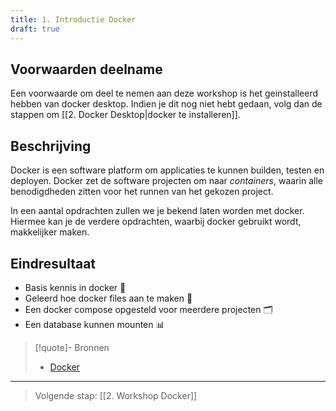 ```yaml
---
title: 1. Introductie Docker
draft: true
---
```

## Voorwaarden deelname
Een voorwaarde om deel te nemen aan deze workshop is het geinstalleerd hebben van docker desktop. Indien je dit nog niet hebt gedaan, volg dan de stappen om [[2. Docker Desktop|docker te installeren]].

## Beschrijving
Docker is een software platform om applicaties te kunnen builden, testen en deployen. Docker zet de software projecten om naar *containers*, waarin alle benodigdheden zitten voor het runnen van het gekozen project.

In een aantal opdrachten zullen we je bekend laten worden met docker. Hiermee kan je de verdere opdrachten, waarbij docker gebruikt wordt, makkelijker maken.

## Eindresultaat

- Basis kennis in docker 🐳
- Geleerd hoe docker files aan te maken 📝
- Een docker compose opgesteld voor meerdere projecten  🗂️
- Een database kunnen mounten 📊

> [!quote]- Bronnen
 >- [Docker](https://www.docker.com/)

---
> Volgende stap: [[2. Workshop Docker]]